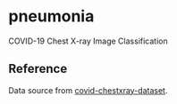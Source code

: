 # pneumonia
COVID-19 Chest X-ray Image Classification

## Reference
Data source from [covid-chestxray-dataset](https://github.com/ieee8023/covid-chestxray-dataset).
